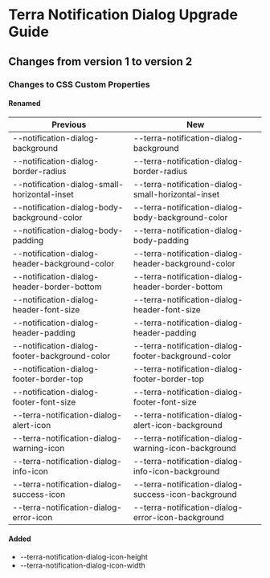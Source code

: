 # Terra Notification Dialog Upgrade Guide
## Changes from version 1 to version 2
### Changes to CSS Custom Properties

#### Renamed
| Previous | New |
|-|-|
| --notification-dialog-background | --terra-notification-dialog-background |
| --notification-dialog-border-radius | --terra-notification-dialog-border-radius |
| --notification-dialog-small-horizontal-inset | --terra-notification-dialog-small-horizontal-inset |
| --notification-dialog-body-background-color | --terra-notification-dialog-body-background-color |
| --notification-dialog-body-padding | --terra-notification-dialog-body-padding |
| --notification-dialog-header-background-color | --terra-notification-dialog-header-background-color |
| --notification-dialog-header-border-bottom | --terra-notification-dialog-header-border-bottom |
| --notification-dialog-header-font-size | --terra-notification-dialog-header-font-size |
| --notification-dialog-header-padding | --terra-notification-dialog-header-padding |
| --notification-dialog-footer-background-color | --terra-notification-dialog-footer-background-color |
| --notification-dialog-footer-border-top | --terra-notification-dialog-footer-border-top |
| --notification-dialog-footer-font-size | --terra-notification-dialog-footer-font-size |
| --terra-notification-dialog-alert-icon | --terra-notification-dialog-alert-icon-background |
| --terra-notification-dialog-warning-icon | --terra-notification-dialog-warning-icon-background |
| --terra-notification-dialog-info-icon | --terra-notification-dialog-info-icon-background |
| --terra-notification-dialog-success-icon | --terra-notification-dialog-success-icon-background |
| --terra-notification-dialog-error-icon | --terra-notification-dialog-error-icon-background |

#### Added
* --terra-notification-dialog-icon-height
* --terra-notification-dialog-icon-width
